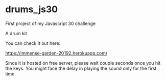 # drums_js30
First project of my Javascript 30 challenge

A drum kit

You can check it out here: 

https://immense-garden-20192.herokuapp.com/

Since it is hosted on free server, please wait couple seconds once you hit the keys. You might face the delay in 
playing the sound only for the first time.
